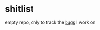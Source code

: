 shitlist
========

empty repo, only to track the [bugs](https://github.com/K0zka/shitlist/issues) I work on
